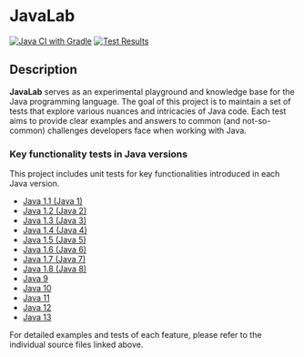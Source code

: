 # JavaLab

[![Java CI with Gradle](https://github.com/mperor/JavaLab/actions/workflows/gradle.yml/badge.svg)](https://github.com/mperor/JavaLab/actions/workflows/gradle.yml)
[![Test Results](https://gist.githubusercontent.com/mperor/710a27220e46b738c4a2ccb888676388/raw/badge.svg)](src/test/java/pl/mperor/lab/java)

## Description
**JavaLab** serves as an experimental playground and knowledge base for the Java programming language. 
The goal of this project is to maintain a set of tests that explore various nuances and intricacies of Java code. 
Each test aims to provide clear examples and answers to common (and not-so-common) challenges developers face when working with Java.

### Key functionality tests in Java versions

This project includes unit tests for key functionalities introduced in each Java version.

- [Java 1.1 (Java 1)](src/test/java/pl/mperor/lab/java/Java1.java)
- [Java 1.2 (Java 2)](src/test/java/pl/mperor/lab/java/Java2.java)
- [Java 1.3 (Java 3)](src/test/java/pl/mperor/lab/java/Java3.java)
- [Java 1.4 (Java 4)](src/test/java/pl/mperor/lab/java/Java4.java)
- [Java 1.5 (Java 5)](src/test/java/pl/mperor/lab/java/Java5.java)
- [Java 1.6 (Java 6)](src/test/java/pl/mperor/lab/java/Java6.java)
- [Java 1.7 (Java 7)](src/test/java/pl/mperor/lab/java/Java7.java)
- [Java 1.8 (Java 8)](src/test/java/pl/mperor/lab/java/Java8.java)
- [Java 9](src/test/java/pl/mperor/lab/java/Java9.java)
- [Java 10](src/test/java/pl/mperor/lab/java/Java10.java)
- [Java 11](src/test/java/pl/mperor/lab/java/Java11.java)
- [Java 12](src/test/java/pl/mperor/lab/java/Java12.java)
- [Java 13](src/test/java/pl/mperor/lab/java/Java13.java)

For detailed examples and tests of each feature, please refer to the individual source files linked above.